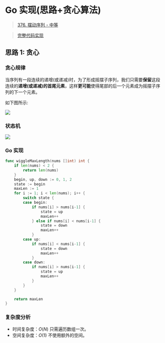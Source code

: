 # Go 实现(思路+贪心算法)

> [376. 摆动序列 - 中等](https://leetcode-cn.com/problems/wiggle-subsequence/)

> [完整代码实现](https://github.com/bingohuang/go-codes/blob/master/leetcode/editor/cn/p376_WiggleSubsequence_test.go)

## 思路 1: 贪心
### 贪心规律
当序列有一段连续的递增(或递减)时，为了形成摇摆子序列，我们只需要**保留**这段连续的**递增(或递减)**的**首尾元素**，这样**更可能**使得尾部的后一个元素成为摇摆子序列的下一个元素。

如下图所示:

![](https://leetcode-cn.oss-cn-hangzhou.aliyuncs.com/p371/p371-1.png)

### 状态机

![](https://leetcode-cn.oss-cn-hangzhou.aliyuncs.com/p371/p371-2.png)

### Go 实现
```go
func wiggleMaxLength(nums []int) int {
	if len(nums) < 2 {
		return len(nums)
	}
	begin, up, down := 0, 1, 2
	state := begin
	maxLen := 1
	for i := 1; i < len(nums); i++ {
		switch state {
		case begin:
			if nums[i] > nums[i-1] {
				state = up
				maxLen++
			} else if nums[i] < nums[i-1] {
				state = down
				maxLen++
			}
		case up:
			if nums[i] < nums[i-1] {
				state = down
				maxLen++
			}
		case down:
			if nums[i] > nums[i-1] {
				state = up
				maxLen++
			}
		}
	}

	return maxLen
}
```
### 复杂度分析
- 时间复杂度：$O(N)$ 只需遍历数组一次。
- 空间复杂度：$O(1)$ 不使用额外的空间。